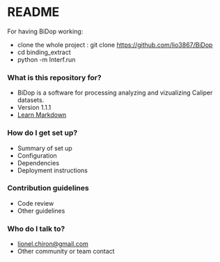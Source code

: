# README #

For having BiDop working:

* clone the whole project : git clone https://github.com/lio3867/BiDop
* cd binding_extract
* python -m Interf.run

### What is this repository for? ###

* BiDop is a software for processing analyzing and vizualizing Caliper datasets.
* Version 1.1.1
* [Learn Markdown](https://bitbucket.org/tutorials/markdowndemo)

### How do I get set up? ###

* Summary of set up
* Configuration
* Dependencies
* Deployment instructions

### Contribution guidelines ###

* Code review
* Other guidelines

### Who do I talk to? ###

* lionel.chiron@gmail.com
* Other community or team contact
